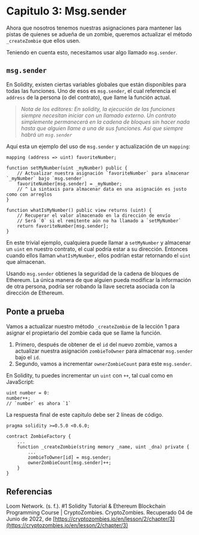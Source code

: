 # Capitulo 3: Msg.sender

Ahora que nosotros tenemos nuestras asignaciones para mantener las pistas de quienes se adueña de un zombie, queremos actualizar el método `_createZombie` que ellos usen.

Teniendo en cuenta esto, necesitamos usar algo llamado `msg.sender`.

## `msg.sender`

En Solidity, existen ciertas variables globales que están disponibles para todas las funciones. Uno de esos es `msg.sender`, el cual referencia el `address` de la persona (o del contrato), que llame la función actual.

> *Nota de los editores: En solidity, la ejecución de las funciones siempre necesitan iniciar con un llamado externo. Un contrato simplemente permanecerá en la cadena de bloques sin hacer nada hasta que alguien llame a una de sus funciones. Asi que siempre habrá un `msg.sender`*

Aquí esta un ejemplo del uso de `msg.sender` y actualización de un `mapping`:

```sol
mapping (address => uint) favoriteNumber;

function setMyNumber(uint _myNumber) public {
    // Actualizar nuestra asignación `favoriteNumber` para almacenar `_myNumber` bajo `msg.sender`
    favoriteNumber[msg.sender] = _myNumber;
    // ^ La sintaxis para almacenar data en una asignación es justo como con arreglos
}

function whatIsMyNumber() public view returns (uint) {
    // Recuperar el valor almacenado en la dirección de envío
    // Será `0` si el remitente aún no ha llamado a `setMyNumber`
    return favoriteNumber[msg.sender];
}
```

En este trivial ejemplo, cualquiera puede llamar a `setMyNumber` y almacenar un `uint` en nuestro contrato, el cual podría estar a su dirección. Entonces cuando ellos llaman `whatIsMyNumber`, ellos podrían estar retornando el `uint` que almacenan.

Usando `msg.sender` obtienes la seguridad de la cadena de bloques de Ethereum. La única manera de que alguien pueda modificar la información de otra persona, podría ser robando la llave secreta asociada con la dirección de Ethereum.

## Ponte a prueba

Vamos a actualizar nuestro método `_createZombie` de la lección 1 para asignar el propietario del zombie cada que se llame la función.

1. Primero, después de obtener de el `id` del nuevo zombie, vamos a actualizar nuestra asignación `zombieToOwner` para almacenar `msg.sender` bajo el `id`.
2. Segundo, vamos a incrementar `ownerZombieCount` para este `msg.sender`.

En Solidity, tu puedes incrementar un `uint` con `++`, tal cual como en JavaScript:

```sol
uint number = 0:
number++;
// `number` es ahora `1`
```

La respuesta final de este capitulo debe ser 2 líneas de código.

```sol
pragma solidity >=0.5.0 <0.6.0;

contract ZombieFactory {
    ...
    function _createZombie(string memory _name, uint _dna) private {
        ...
        zombieToOwner[id] = msg.sender;
        ownerZombieCount[msg.sender]++;
    }
}
```

## Referencias

Loom Network. (s. f.). #1 Solidity Tutorial & Ethereum Blockchain Programming Course | CryptoZombies. CryptoZombies. Recuperado 04 de Junio de 2022, de [https://cryptozombies.io/en/lesson/2/chapter/3](https://cryptozombies.io/en/lesson/2/chapter/3)

